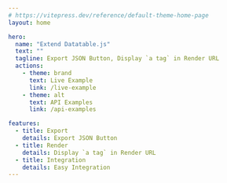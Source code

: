 ```yaml
---
# https://vitepress.dev/reference/default-theme-home-page
layout: home

hero:
  name: "Extend Datatable.js"
  text: ""
  tagline: Export JSON Button, Display `a tag` in Render URL
  actions:
    - theme: brand
      text: Live Example
      link: /live-example
    - theme: alt
      text: API Examples
      link: /api-examples

features:
  - title: Export
    details: Export JSON Button
  - title: Render
    details: Display `a tag` in Render URL
  - title: Integration
    details: Easy Integration
---
```


